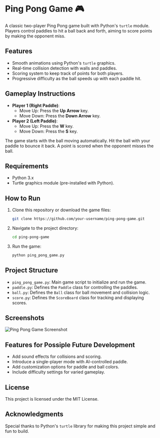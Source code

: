 # Ping Pong Game 🎮

A classic two-player Ping Pong game built with Python's `turtle` module. Players control paddles to hit a ball back and forth, aiming to score points by making the opponent miss.

## Features
- Smooth animations using Python's `turtle` graphics.
- Real-time collision detection with walls and paddles.
- Scoring system to keep track of points for both players.
- Progressive difficulty as the ball speeds up with each paddle hit.

## Gameplay Instructions
- **Player 1 (Right Paddle)**:  
  - Move Up: Press the **Up Arrow** key.  
  - Move Down: Press the **Down Arrow** key.  
- **Player 2 (Left Paddle)**:  
  - Move Up: Press the **W** key.  
  - Move Down: Press the **S** key.  

The game starts with the ball moving automatically. Hit the ball with your paddle to bounce it back. A point is scored when the opponent misses the ball.

## Requirements
- Python 3.x
- Turtle graphics module (pre-installed with Python).

## How to Run
1. Clone this repository or download the game files:
   ```bash
   git clone https://github.com/your-username/ping-pong-game.git
   ```
2. Navigate to the project directory:
   ```bash
   cd ping-pong-game
   ```
3. Run the game:
   ```bash
   python ping_pong_game.py
   ```

## Project Structure
- `ping_pong_game.py`: Main game script to initialize and run the game.
- `paddle.py`: Defines the `Paddle` class for controlling the paddles.
- `ball.py`: Defines the `Ball` class for ball movement and collision logic.
- `score.py`: Defines the `ScoreBoard` class for tracking and displaying scores.

## Screenshots
![Ping Pong Game Screenshot](https://via.placeholder.com/800x400.png?text=Screenshot+of+Ping+Pong+Game)

## Features for Possiple Future Development
- Add sound effects for collisions and scoring.
- Introduce a single-player mode with AI-controlled paddle.
- Add customization options for paddle and ball colors.
- Include difficulty settings for varied gameplay.

## License
This project is licensed under the MIT License.

## Acknowledgments
Special thanks to Python's `turtle` library for making this project simple and fun to build.
